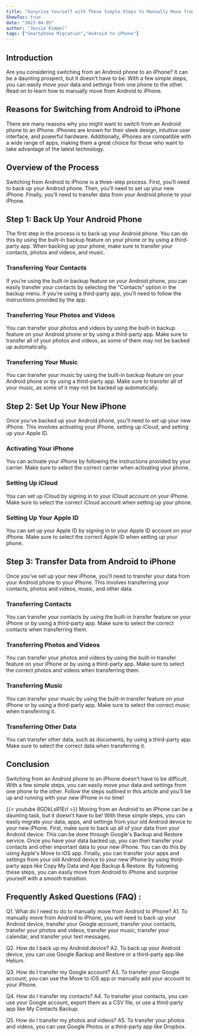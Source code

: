 ```yaml
---
title: "Surprise Yourself with These Simple Steps to Manually Move from Android to iPhone!"
ShowToc: true 
date: "2023-04-05"
author: "Jessie Kimmel" 
tags: ["Smartphone Migration","Android to iPhone"]
---
```

## Introduction

Are you considering switching from an Android phone to an iPhone? It can be a daunting prospect, but it doesn’t have to be. With a few simple steps, you can easily move your data and settings from one phone to the other. Read on to learn how to manually move from Android to iPhone.

## Reasons for Switching from Android to iPhone

There are many reasons why you might want to switch from an Android phone to an iPhone. iPhones are known for their sleek design, intuitive user interface, and powerful hardware. Additionally, iPhones are compatible with a wide range of apps, making them a great choice for those who want to take advantage of the latest technology.

## Overview of the Process

Switching from Android to iPhone is a three-step process. First, you’ll need to back up your Android phone. Then, you’ll need to set up your new iPhone. Finally, you’ll need to transfer data from your Android phone to your iPhone.

## Step 1: Back Up Your Android Phone

The first step in the process is to back up your Android phone. You can do this by using the built-in backup feature on your phone or by using a third-party app. When backing up your phone, make sure to transfer your contacts, photos and videos, and music.

### Transferring Your Contacts

If you’re using the built-in backup feature on your Android phone, you can easily transfer your contacts by selecting the “Contacts” option in the backup menu. If you’re using a third-party app, you’ll need to follow the instructions provided by the app.

### Transferring Your Photos and Videos

You can transfer your photos and videos by using the built-in backup feature on your Android phone or by using a third-party app. Make sure to transfer all of your photos and videos, as some of them may not be backed up automatically.

### Transferring Your Music

You can transfer your music by using the built-in backup feature on your Android phone or by using a third-party app. Make sure to transfer all of your music, as some of it may not be backed up automatically.

## Step 2: Set Up Your New iPhone

Once you’ve backed up your Android phone, you’ll need to set up your new iPhone. This involves activating your iPhone, setting up iCloud, and setting up your Apple ID.

### Activating Your iPhone

You can activate your iPhone by following the instructions provided by your carrier. Make sure to select the correct carrier when activating your phone.

### Setting Up iCloud

You can set up iCloud by signing in to your iCloud account on your iPhone. Make sure to select the correct iCloud account when setting up your phone.

### Setting Up Your Apple ID

You can set up your Apple ID by signing in to your Apple ID account on your iPhone. Make sure to select the correct Apple ID when setting up your phone.

## Step 3: Transfer Data from Android to iPhone

Once you’ve set up your new iPhone, you’ll need to transfer your data from your Android phone to your iPhone. This involves transferring your contacts, photos and videos, music, and other data.

### Transferring Contacts

You can transfer your contacts by using the built-in transfer feature on your iPhone or by using a third-party app. Make sure to select the correct contacts when transferring them.

### Transferring Photos and Videos

You can transfer your photos and videos by using the built-in transfer feature on your iPhone or by using a third-party app. Make sure to select the correct photos and videos when transferring them.

### Transferring Music

You can transfer your music by using the built-in transfer feature on your iPhone or by using a third-party app. Make sure to select the correct music when transferring it.

### Transferring Other Data

You can transfer other data, such as documents, by using a third-party app. Make sure to select the correct data when transferring it.

## Conclusion

Switching from an Android phone to an iPhone doesn’t have to be difficult. With a few simple steps, you can easily move your data and settings from one phone to the other. Follow the steps outlined in this article and you’ll be up and running with your new iPhone in no time!

{{< youtube 8GDkLsR1ErI >}} 
Moving from an Android to an iPhone can be a daunting task, but it doesn't have to be! With these simple steps, you can easily migrate your data, apps, and settings from your old Android device to your new iPhone. First, make sure to back up all of your data from your Android device. This can be done through Google's Backup and Restore service. Once you have your data backed up, you can then transfer your contacts and other important data to your new iPhone. You can do this by using Apple's Move to iOS app. Finally, you can transfer your apps and settings from your old Android device to your new iPhone by using third-party apps like Copy My Data and App Backup & Restore. By following these steps, you can easily move from Android to iPhone and surprise yourself with a smooth transition.

## Frequently Asked Questions (FAQ) :
Q1. What do I need to do to manually move from Android to iPhone?
    A1. To manually move from Android to iPhone, you will need to back up your Android device, transfer your Google account, transfer your contacts, transfer your photos and videos, transfer your music, transfer your calendar, and transfer your text messages.

Q2. How do I back up my Android device?
    A2. To back up your Android device, you can use Google Backup and Restore or a third-party app like Helium.

Q3. How do I transfer my Google account?
    A3. To transfer your Google account, you can use the Move to iOS app or manually add your account to your iPhone.

Q4. How do I transfer my contacts?
    A4. To transfer your contacts, you can use your Google account, export them as a CSV file, or use a third-party app like My Contacts Backup.

Q5. How do I transfer my photos and videos?
    A5. To transfer your photos and videos, you can use Google Photos or a third-party app like Dropbox.


